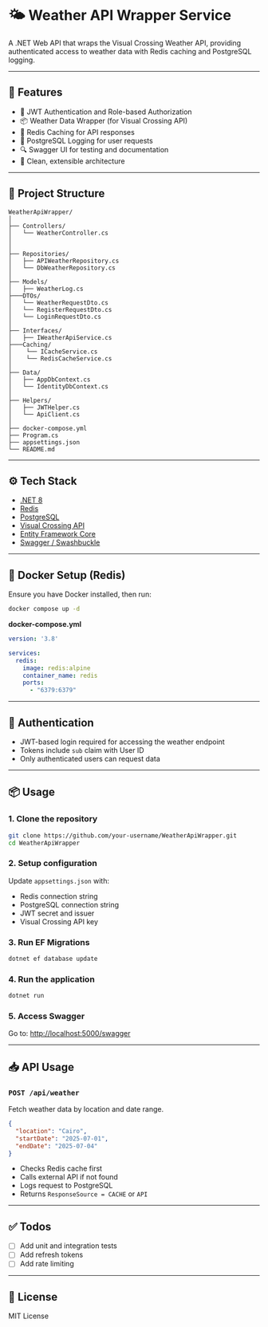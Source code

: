 
# 🌤️ Weather API Wrapper Service

A .NET Web API that wraps the Visual Crossing Weather API, providing authenticated access to weather data with Redis caching and PostgreSQL logging.

---

[logo]: https://github.com/adam-p/markdown-here/raw/master/src/common/images/icon48.png "Logo Title Text 2"

## 🚀 Features

- 🔐 JWT Authentication and Role-based Authorization
- 📦 Weather Data Wrapper (for Visual Crossing API)
- 💾 Redis Caching for API responses
- 📝 PostgreSQL Logging for user requests
- 🔍 Swagger UI for testing and documentation
- 🧼 Clean, extensible architecture

---

## 📁 Project Structure

```
WeatherApiWrapper/
│
├── Controllers/
│   └── WeatherController.cs
│
│ 
├── Repositories/
│   ├── APIWeatherRepository.cs
│   └── DbWeatherRepository.cs
│
├── Models/
│   ├── WeatherLog.cs
├───DTOs/
│   └── WeatherRequestDto.cs
│   └── RegisterRequestDto.cs
│   └── LoginRequestDto.cs
│
├── Interfaces/
│   ├── IWeatherApiService.cs
├───Caching/
│    └── ICacheService.cs
│    └── RedisCacheService.cs
│
├── Data/
│   ├── AppDbContext.cs
│   └── IdentityDbContext.cs
│ 
├── Helpers/
│   ├── JWTHelper.cs
│   └── ApiClient.cs
│
├── docker-compose.yml
├── Program.cs
├── appsettings.json
└── README.md
```

---

## ⚙️ Tech Stack

- [.NET 8](https://dotnet.microsoft.com/)
- [Redis](https://redis.io/)
- [PostgreSQL](https://www.postgresql.org/)
- [Visual Crossing API](https://www.visualcrossing.com/)
- [Entity Framework Core](https://learn.microsoft.com/en-us/ef/core/)
- [Swagger / Swashbuckle](https://github.com/domaindrivendev/Swashbuckle.AspNetCore)

---

## 🐳 Docker Setup (Redis)

Ensure you have Docker installed, then run:

```bash
docker compose up -d
```

**docker-compose.yml**
```yaml
version: '3.8'

services:
  redis:
    image: redis:alpine
    container_name: redis
    ports:
      - "6379:6379"
```

---

## 🔑 Authentication

- JWT-based login required for accessing the weather endpoint
- Tokens include `sub` claim with User ID
- Only authenticated users can request data

---

## 📦 Usage

### 1. Clone the repository
```bash
git clone https://github.com/your-username/WeatherApiWrapper.git
cd WeatherApiWrapper
```

### 2. Setup configuration
Update `appsettings.json` with:
- Redis connection string
- PostgreSQL connection string
- JWT secret and issuer
- Visual Crossing API key

### 3. Run EF Migrations
```bash
dotnet ef database update
```

### 4. Run the application
```bash
dotnet run
```

### 5. Access Swagger
Go to: [http://localhost:5000/swagger](http://localhost:5000/swagger)

---

## 📥 API Usage

### `POST /api/weather`
Fetch weather data by location and date range.
```json
{
  "location": "Cairo",
  "startDate": "2025-07-01",
  "endDate": "2025-07-04"
}
```

- Checks Redis cache first
- Calls external API if not found
- Logs request to PostgreSQL
- Returns `ResponseSource = CACHE` or `API`

---

## ✅ Todos
- [ ] Add unit and integration tests
- [ ] Add refresh tokens
- [ ] Add rate limiting

---

## 📄 License

MIT License
